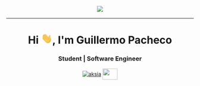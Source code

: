 <p align="center">
  <img src="https://i.imgur.com/EaSZHD0.png" height="250"/>
</p>
<hr>
<h1 align="center">Hi <img src="https://raw.githubusercontent.com/ABSphreak/ABSphreak/master/gifs/Hi.gif" width="30px">, I'm Guillermo Pacheco</h1>
<h3 align="center">Student | Software Engineer </h3>
<p align="center">
<a href="https://www.linkedin.com/in/guillermo-pacheco-/" target="blank"><img align="center" src="https://cdn.jsdelivr.net/npm/simple-icons@3.0.1/icons/linkedin.svg" alt="aksia" height="30" width="40" /></a>
 <a href = "mailto: guillermo2pacheco@gmail.com"><img align="center" src="https://simpleicons.org/icons/gmail.svg" height="30" width="40" /></a>
</p>
</p>
